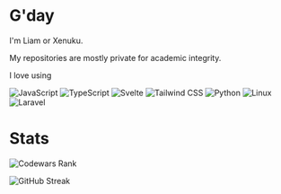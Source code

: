 # G'day
I'm Liam or Xenuku.


My repositories are mostly private for academic integrity. 

I love using

![JavaScript](https://img.shields.io/badge/JavaScript-323330?style=for-the-badge&logo=javascript&logoColor=F7DF1E) 
![TypeScript](https://img.shields.io/badge/TypeScript-007ACC?style=for-the-badge&logo=typescript&logoColor=white)
![Svelte](https://img.shields.io/badge/Svelte-4A4A55?style=for-the-badge&logo=svelte&logoColor=FF3E00)
![Tailwind CSS](https://img.shields.io/badge/Tailwind_CSS-38B2AC?style=for-the-badge&logo=tailwind-css&logoColor=white)
![Python](https://img.shields.io/badge/Python-FFD43B?style=for-the-badge&logo=python&logoColor=blue)
![Linux](https://img.shields.io/badge/Linux-FCC624?style=for-the-badge&logo=linux&logoColor=black)
![Laravel](https://img.shields.io/badge/Laravel-FF2D20?style=for-the-badge&logo=laravel&logoColor=white)


# Stats

![Codewars Rank](https://www.codewars.com/users/Xenuku/badges/large)

![GitHub Streak](http://github-readme-streak-stats.herokuapp.com?user=Xenuku&theme=dracula&hide_border=true&date_format=M%20j%5B%2C%20Y%5D)



